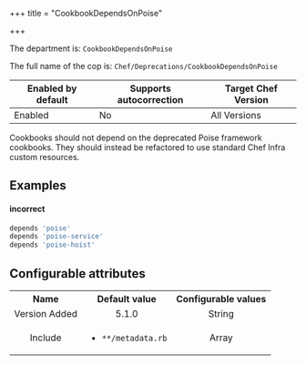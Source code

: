 +++
title = "CookbookDependsOnPoise"

+++

<!-- This content is automatically generated. See https://github.com/chef/chef-web-docs/blob/main/generated/README.md -->

The department is: `CookbookDependsOnPoise`

The full name of the cop is: `Chef/Deprecations/CookbookDependsOnPoise`

| Enabled by default | Supports autocorrection | Target Chef Version |
| --- | --- | --- |
| Enabled | No | All Versions |

Cookbooks should not depend on the deprecated Poise framework cookbooks. They should instead be refactored to use standard Chef Infra custom resources.

## Examples


#### incorrect

```ruby
depends 'poise'
depends 'poise-service'
depends 'poise-hoist'
```

## Configurable attributes

<table>
<tbody><tr>
<th>Name</th>
<th>Default value</th>
<th>Configurable values</th>
</tr>
<tr>
<td style="text-align:center">Version Added</td>
<td style="text-align:center">5.1.0</td>
<td style="text-align:center">String</td>
</tr>
<tr><td style="text-align:center">Include</td>
<td style="text-align:center"><ul>
<li><code>**/metadata.rb</code></li>
</ul>
</td>
<td style="text-align:center">Array</td>
</tr></tbody></table>
